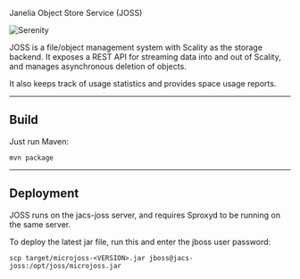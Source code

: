 Janelia Object Store Service (JOSS)

![Serenity](https://raw.github.com/JaneliaSciComp/janelia-workstation/master/images/serenity.jpg)

JOSS is a file/object management system with Scality as the storage backend. It exposes a REST API
for streaming data into and out of Scality, and manages asynchronous deletion of objects. 

It also keeps track of usage statistics and provides space usage reports.

-----
Build
-----

Just run Maven: 

    mvn package

----------
Deployment
----------

JOSS runs on the jacs-joss server, and requires Sproxyd to be running on the same server.

To deploy the latest jar file, run this and enter the jboss user password:

    scp target/microjoss-<VERSION>.jar jboss@jacs-joss:/opt/joss/microjoss.jar

